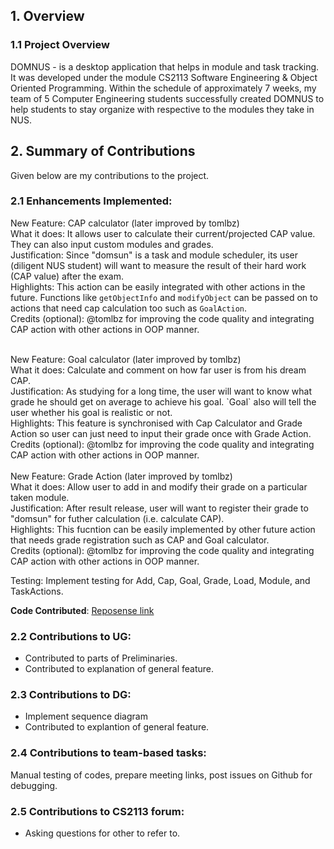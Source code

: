 ## 1. Overview
### 1.1 Project Overview 
DOMNUS - is a desktop application that helps in module and task tracking. It was developed under the module CS2113 Software Engineering & Object Oriented Programming. Within the schedule of approximately 7 weeks, my team of 5 Computer Engineering students successfully created DOMNUS to help students to stay organize with respective to the modules they take in NUS. 

## 2. Summary of Contributions
Given below are my contributions to the project. 

### 2.1 Enhancements Implemented: 

New Feature: 
CAP calculator (later improved by tomlbz)
<br> 
What it does:
It allows user to calculate their current/projected CAP value. They can also input custom modules and grades.
<br>
Justification:
Since "domsun" is a task and module scheduler, its user (diligent NUS student) will want to measure the result of their hard work (CAP value) after the exam.
<br>
Highlights:
This action can be easily integrated with other actions in the future. Functions like `getObjectInfo` and `modifyObject` can be passed on to actions that need cap calculation too such as `GoalAction`.
<br>
Credits (optional): 
@tomlbz for improving the code quality and integrating CAP action with other actions in OOP manner.
<br>

<br>
New Feature: 
Goal calculator (later improved by tomlbz)
<br>
What it does:
Calculate and comment on how far user is from his dream CAP.
<br>
Justification:
As studying for a long time, the user will want to know what grade he should get on average to achieve his goal. `Goal` also will tell the user whether his goal is realistic or not.
<br>
Highlights:
This feature is synchronised with Cap Calculator and Grade Action so user can just need to input their grade once with Grade Action.
<br>
Credits (optional): 
@tomlbz for improving the code quality and integrating CAP action with other actions in OOP manner.
<br>

<br>
New Feature: 
Grade Action (later improved by tomlbz)
<br>
What it does:
Allow user to add in and modify their grade on a particular taken module.
<br>
Justification:
After result release, user will want to register their grade to "domsun" for futher calculation (i.e. calculate CAP).
<br>
Highlights:
This fucntion can be easily implemented by other future action that needs grade registration such as CAP and Goal calculator. 
<br>
Credits (optional):
@tomlbz for improving the code quality and integrating CAP action with other actions in OOP manner. 
<br>

Testing:
Implement testing for Add, Cap, Goal, Grade, Load, Module, and TaskActions.

**Code Contributed**: [Reposense link](https://nus-cs2113-ay2021s1.github.io/tp-dashboard/#breakdown=true&search=&sort=groupTitle&sortWithin=title&since=2020-09-27&timeframe=commit&mergegroup=&groupSelect=groupByRepos&checkedFileTypes=docs~functional-code~test-code~other&tabOpen=true&tabType=authorship&tabAuthor=adinata15&tabRepo=AY2021S1-CS2113-T13-2%2Ftp%5Bmaster%5D&authorshipIsMergeGroup=false&authorshipFileTypes=docs~functional-code~test-code~other)

### 2.2 Contributions to UG: 
- Contributed to parts of Preliminaries.
- Contributed to explanation of general feature.
### 2.3 Contributions to DG:
- Implement sequence diagram
- Contributed to explantion of general feature.
### 2.4 Contributions to team-based tasks: 
Manual testing of codes, prepare meeting links, post issues on Github for debugging.
### 2.5 Contributions to CS2113 forum: 
- Asking questions for other to refer to.